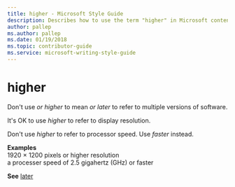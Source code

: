 ```yaml
---
title: higher - Microsoft Style Guide
description: Describes how to use the term "higher" in Microsoft content.
author: pallep
ms.author: pallep
ms.date: 01/19/2018
ms.topic: contributor-guide
ms.service: microsoft-writing-style-guide
---
```


# higher

Don't use *or higher* to mean *or later* to refer to multiple versions of software.

It's OK to use *higher* to refer to display resolution. 

Don't use *higher* to refer to processor speed. Use *faster* instead.

**Examples**  
1920 × 1200 pixels or higher resolution  
a processer speed of 2.5 gigahertz (GHz) or faster

**See** [later](~/a-z-word-list-term-collections/l/later.md)
